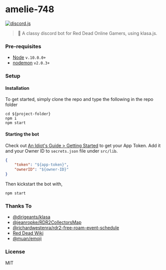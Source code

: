 # amelie-748

[![discord.js](https://img.shields.io/badge/discord.js-v12.2.0-brightgreen)](https://www.npmjs.com/package/discord.js)

> :robot: A classy discord bot for Red Dead Online Gamers, using klasa.js.

### Pre-requisites
- [Node](https://nodejs.org) `v.10.0.0+`
- [nodemon](https://github.com/remy/nodemon) `v2.0.3+`

### Setup

#### Installation

To get started, simply clone the repo and type the following in the repo folder
```
cd ${project-folder}
npm i
npm start
```

#### Starting the bot

Check out [An Idiot's Guide > Getting Started](https://anidiots.guide/getting-started) to get your App Token. Add it and your Owner ID to `secrets.json` file under `src/lib`.
```json
{
	"token": "${app-token}",
	"ownerID": "${owner-ID}"
}
```

Then kickstart the bot with,

`npm start`

### Thanks To

- [@dirigeants/klasa](https://github.com/dirigeants/klasa)
- [@jeanropke/RDR2CollectorsMap](https://github.com/jeanropke/RDR2CollectorsMap)
- [@richardwestenra/rdr2-free-roam-event-schedule](https://github.com/richardwestenra/rdr2-free-roam-event-schedule)
- [Red Dead Wiki](https://reddead.fandom.com/wiki/Red_Dead_Wiki)
- [@muan/emoji](https://github.com/muan/emoji/)

### License

MIT
